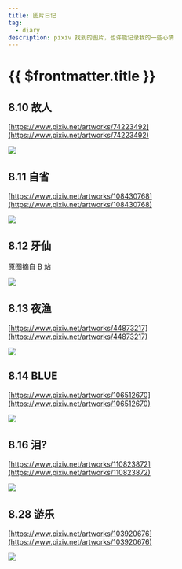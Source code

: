 ```yaml
---
title: 图片日记
tag:
  - diary
description: pixiv 找到的图片，也许能记录我的一些心情
---
```


# {{ $frontmatter.title }}

## 8.10 故人

[https://www.pixiv.net/artworks/74223492](https://www.pixiv.net/artworks/74223492)

<img src='https://raw.githubusercontent.com/shellRaining/img/main/2308/p10.jpg'>

## 8.11 自省

[https://www.pixiv.net/artworks/108430768](https://www.pixiv.net/artworks/108430768)

<img src='https://raw.githubusercontent.com/shellRaining/img/main/2308/p11.jpg'>

## 8.12 牙仙

原图摘自 B 站

<img src='https://raw.githubusercontent.com/shellRaining/img/main/2308/p12.jpg'>

## 8.13 夜渔

[https://www.pixiv.net/artworks/44873217](https://www.pixiv.net/artworks/44873217)

<img src='https://raw.githubusercontent.com/shellRaining/img/main/2308/p13.jpg'>

## 8.14 BLUE

[https://www.pixiv.net/artworks/106512670](https://www.pixiv.net/artworks/106512670)

<img src='https://raw.githubusercontent.com/shellRaining/img/main/2308/p14.jpg'>

## 8.16 泪?

[https://www.pixiv.net/artworks/110823872](https://www.pixiv.net/artworks/110823872)

<img src='https://raw.githubusercontent.com/shellRaining/img/main/2308/p16.jpg'>

## 8.28 游乐

[https://www.pixiv.net/artworks/103920676](https://www.pixiv.net/artworks/103920676)

<img src='https://raw.githubusercontent.com/shellRaining/img/main/2308/p28.jpg'>
